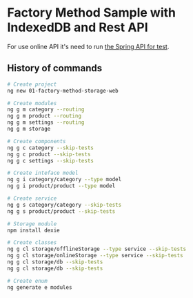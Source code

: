 # Factory Method Sample with IndexedDB and Rest API

For use online API it's need to run [the Spring API for test](../spring-with-java/01-api-for-test/).

## History of commands

```bash
# Create project
ng new 01-factory-method-storage-web

# Create modules
ng g m category --routing
ng g m product --routing
ng g m settings --routing
ng g m storage

# Create components
ng g c category --skip-tests
ng g c product --skip-tests
ng g c settings --skip-tests

# Create inteface model
ng g i category/category --type model
ng g i product/product --type model

# Create service
ng g s category/category --skip-tests
ng g s product/product --skip-tests

# Storage module
npm install dexie

# Create classes
ng g cl storage/offlineStorage --type service --skip-tests
ng g cl storage/onlineStorage --type service --skip-tests
ng g cl storage/db --skip-tests
ng g cl storage/db --skip-tests

# Create enum
ng generate e modules
```
